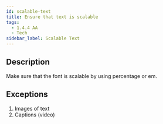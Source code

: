 ```yaml
---
id: scalable-text
title: Ensure that text is scalable
tags:
  - 1.4.4 AA
  - Tech
sidebar_label: Scalable Text
---
```


## Description

Make sure that the font is scalable by using percentage or em.

## Exceptions
1. Images of text
2. Captions (video)
